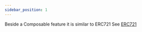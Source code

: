 ```yaml
---
sidebar_position: 1
---
```


Beside a Composable feature it is similar to ERC721
See [ERC721](/docs/admin-panel/hierarchy/ERC721/contract/)
